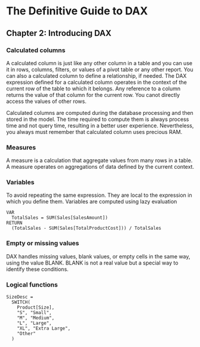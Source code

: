 # The Definitive Guide to DAX

## Chapter 2: Introducing DAX

### Calculated columns

<p>
  A calculated column is just like any other column in a table and you can use it in rows, columns, 
  filters, or values of a pivot table or any other report. You can also a calculated column to define a 
  relationship, if needed. The DAX expression defined for a calculated column operates in the context of 
  the current row of the table to which it belongs. Any reference to a column returns the value of that
  column for the current row. You canot directly access the values of other rows.
</p>

<p>
  Calculated columns are computed during the database processing and then stored in the model. The time
  required to compute them is always process time and not query time, resulting in a better user experience.
  Nevertheless, you always must remember that calculated column uses precious RAM.
</p>

### Measures

<p>
  A measure is a calculation that aggregate values from many rows in a table. A measure operates on 
  aggregations of data defined by the current context.
</p>

### Variables

<p>
  To avoid repeating the same expression. They are local to the expression in which you define them.
  Variables are computed using lazy evaluation
</p>

```
VAR
  TotalSales = SUM(Sales[SalesAmount])
RETURN
  (TotalSales - SUM(Sales[TotalProductCost])) / TotalSales
```

### Empty or missing values

<p>
  DAX handles missing values, blank values, or empty cells in the same way, using the value BLANK.
  BLANK is not a real value but a special way to identify these conditions.
</p>

### Logical functions

```
SizeDesc =
  SWITCH(
    Product[Size], 
    "S", "Small",
    "M", "Medium",
    "L", "Large",
    "XL", "Extra Large",
    "Other"
  )
```
